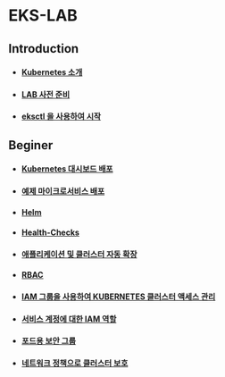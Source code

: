 # EKS-LAB

<!--
[원본](https://www.eksworkshop.com)
-->

## Introduction

* #### [Kubernetes 소개](Introduction/010\_introduction.md)
* #### [LAB 사전 준비](introduction/020\_prerequisites.md)
* #### [eksctl 을 사용하여 시작](introduction/030\_eksctl.md)

## Beginer

* #### [Kubernetes 대시보드 배포](Beginner/040\_dashboard.md)
* #### [예제 마이크로서비스 배포](beginner/050\_deploy.md)
* #### [Helm](beginner/060\_helm.md)
* #### [Health-Checks](beginner/070\_healthchecks.md)
* #### [애플리케이션 및 클러스터 자동 확장](beginner/080\_scaling.md)
* #### [RBAC](beginner/090\_rbac.md)
* #### [IAM 그룹을 사용하여 KUBERNETES 클러스터 액세스 관리](beginner/091\_iam-groups.md)
* #### [서비스 계정에 대한 IAM 역할](beginner/110\_irsa.md)
* #### [포드용 보안 그룹](Beginner/115\_sg-per-pod/)
* #### [네트워크 정책으로 클러스터 보호](beginner/120\_network-policies.md)
